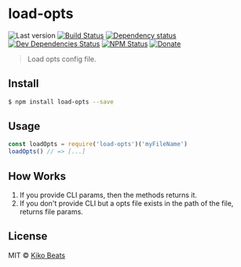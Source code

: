 # load-opts

![Last version](https://img.shields.io/github/tag/Kikobeats/load-opts.svg?style=flat-square)
[![Build Status](http://img.shields.io/travis/Kikobeats/load-opts/master.svg?style=flat-square)](https://travis-ci.org/Kikobeats/load-opts)
[![Dependency status](http://img.shields.io/david/Kikobeats/load-opts.svg?style=flat-square)](https://david-dm.org/Kikobeats/load-opts)
[![Dev Dependencies Status](http://img.shields.io/david/dev/Kikobeats/load-opts.svg?style=flat-square)](https://david-dm.org/Kikobeats/load-opts#info=devDependencies)
[![NPM Status](http://img.shields.io/npm/dm/load-opts.svg?style=flat-square)](https://www.npmjs.org/package/load-opts)
[![Donate](https://img.shields.io/badge/donate-paypal-blue.svg?style=flat-square)](https://paypal.me/Kikobeats)

> Load opts config file.

## Install

```bash
$ npm install load-opts --save
```

## Usage

```js
const loadOpts = require('load-opts')('myFileName')
loadOpts() // => [...]
```

## How Works

1. If you provide CLI params, then the methods returns it.
2. If you don't provide CLI but a opts file exists in the path of the file, returns file params.

## License

MIT © [Kiko Beats](http://kikobeats.com)
